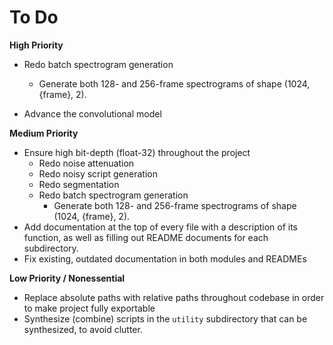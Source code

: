 # To Do 

**High Priority**

- Redo batch spectrogram generation
  - Generate both 128- and 256-frame spectrograms of shape (1024, {frame}, 2).

- Advance the convolutional model



**Medium Priority**

- Ensure high bit-depth (float-32) throughout the project
  - Redo noise attenuation
  - Redo noisy script generation
  - Redo segmentation
  - Redo batch spectrogram generation
    - Generate both 128- and 256-frame spectrograms of shape (1024, {frame}, 2).
- Add documentation at the top of every file with a description of its function, as well as filling out README documents for each subdirectory.
- Fix existing, outdated documentation in both modules and READMEs



**Low Priority / Nonessential**

- Replace absolute paths with relative paths throughout codebase in order to make project fully exportable
- Synthesize (combine) scripts in the `utility` subdirectory that can be synthesized, to avoid clutter.

